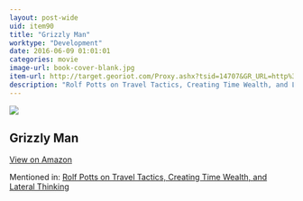 ```yaml
---
layout: post-wide
uid: item90
title: "Grizzly Man"
worktype: "Development"
date: 2016-06-09 01:01:01
categories: movie
image-url: book-cover-blank.jpg
item-url: http://target.georiot.com/Proxy.ashx?tsid=14707&GR_URL=http%3A%2F%2Fwww.amazon.com%2FGrizzly-Man-Timothy-Treadwell%2Fdp%2FB000BMY2NS%2F
description: "Rolf Potts on Travel Tactics, Creating Time Wealth, and Lateral Thinking"
---
```

<a href="http://target.georiot.com/Proxy.ashx?tsid=14707&GR_URL=http%3A%2F%2Fwww.amazon.com%2FGrizzly-Man-Timothy-Treadwell%2Fdp%2FB000BMY2NS%2F" target="blank"><img src="../../../../img/thumbs/book-cover-blank.jpg" class="prod-img"></a>
<h2>Grizzly Man</h2>
<p><a class="btn btn-primary" href="http://target.georiot.com/Proxy.ashx?tsid=14707&GR_URL=http%3A%2F%2Fwww.amazon.com%2FGrizzly-Man-Timothy-Treadwell%2Fdp%2FB000BMY2NS%2F" target="blank">View on Amazon</a><p>
<p>Mentioned in: <a href="http://fourhourworkweek.com/2014/11/04/rolf-potts/" target="blank">Rolf Potts on Travel Tactics, Creating Time Wealth, and Lateral Thinking</a></p>
